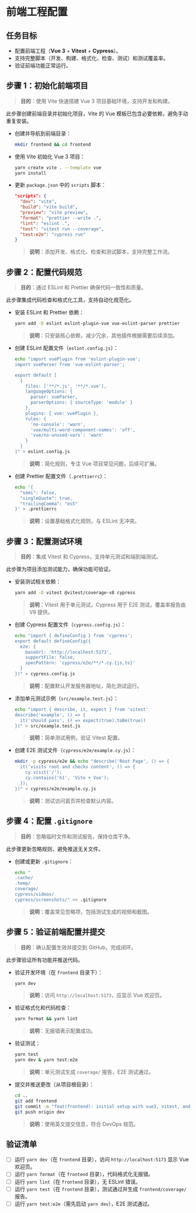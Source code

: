 # 前端工程配置

## 任务目标

- 配置前端工程（**Vue 3** + **Vitest** + **Cypress**）。
- 支持完整脚本（开发、构建、格式化、检查、测试）和测试覆盖率。
- 验证前端功能正常运行。

## 步骤 1：初始化前端项目

> **目的**：使用 Vite 快速搭建 Vue 3 项目基础环境，支持开发和构建。

此步骤创建前端目录并初始化项目，Vite 的 Vue 模板已包含必要依赖，避免手动重复安装。

- 创建并导航到前端目录：

  ```bash
  mkdir frontend && cd frontend
  ```

- 使用 Vite 初始化 Vue 3 项目：

  ```bash
  yarn create vite . --template vue
  yarn install
  ```

- 更新 `package.json` 中的 `scripts` 脚本：

  ```json
  "scripts": {
    "dev": "vite",
    "build": "vite build",
    "preview": "vite preview",
    "format": "prettier --write .",
    "lint": "eslint .",
    "test": "vitest run --coverage",
    "test:e2e": "cypress run"
  }
  ```

  > **说明**：添加开发、格式化、检查和测试脚本，支持完整工作流。

## 步骤 2：配置代码规范

> **目的**：通过 ESLint 和 Prettier 确保代码一致性和质量。

此步骤集成代码检查和格式化工具，支持自动化规范化。

- 安装 ESLint 和 Prettier 依赖：

  ```bash
  yarn add -D eslint eslint-plugin-vue vue-eslint-parser prettier
  ```

  > **说明**：只安装核心依赖，减少冗余，其他插件根据需要后续添加。

- 创建 ESLint 配置文件（`eslint.config.js`）：

  ```bash
  echo "import vuePlugin from 'eslint-plugin-vue';
  import vueParser from 'vue-eslint-parser';

  export default [
    {
      files: ['**/*.js', '**/*.vue'],
      languageOptions: {
        parser: vueParser,
        parserOptions: { sourceType: 'module' }
      },
      plugins: { vue: vuePlugin },
      rules: {
        'no-console': 'warn',
        'vue/multi-word-component-names': 'off',
        'vue/no-unused-vars': 'warn'
      }
    }
  ]" > eslint.config.js
  ```

  > **说明**：简化规则，专注 Vue 项目常见问题，后续可扩展。

- 创建 Prettier 配置文件（`.prettierrc`）：

  ```bash
  echo '{
    "semi": false,
    "singleQuote": true,
    "trailingComma": "es5"
  }' > .prettierrc
  ```

  > **说明**：设置基础格式化规则，与 ESLint 无冲突。

## 步骤 3：配置测试环境

> **目的**：集成 Vitest 和 Cypress，支持单元测试和端到端测试。

此步骤为项目添加测试能力，确保功能可验证。

- 安装测试相关依赖：

  ```bash
  yarn add -D vitest @vitest/coverage-v8 cypress
  ```

  > **说明**：Vitest 用于单元测试，Cypress 用于 E2E 测试，覆盖率报告由 V8 提供。

- 创建 Cypress 配置文件（`cypress.config.js`）：

  ```bash
  echo "import { defineConfig } from 'cypress';
  export default defineConfig({
    e2e: {
      baseUrl: 'http://localhost:5173',
      supportFile: false,
      specPattern: 'cypress/e2e/**/*.cy.{js,ts}'
    }
  })" > cypress.config.js
  ```

  > **说明**：配置默认开发服务器地址，简化测试运行。

- 添加单元测试示例（`src/example.test.js`）：

  ```bash
  echo "import { describe, it, expect } from 'vitest'
  describe('example', () => {
    it('should pass', () => expect(true).toBe(true))
  })" > src/example.test.js
  ```

  > **说明**：简单测试用例，验证 Vitest 配置。

- 创建 E2E 测试文件（`cypress/e2e/example.cy.js`）：

  ```bash
  mkdir -p cypress/e2e && echo "describe('Root Page', () => {
    it('visits root and checks content', () => {
      cy.visit('/');
      cy.contains('h1', 'Vite + Vue');
    });
  })" > cypress/e2e/example.cy.js
  ```

  > **说明**：测试访问首页并检查默认内容。

## 步骤 4：配置 `.gitignore`

> **目的**：忽略临时文件和测试报告，保持仓库干净。

此步骤更新忽略规则，避免推送无关文件。

- 创建或更新 `.gitignore`：

  ```bash
  echo "
  .cache/
  .temp/
  coverage/
  cypress/videos/
  cypress/screenshots/" >> .gitignore
  ```

  > **说明**：覆盖常见忽略项，包括测试生成的视频和截图。

## 步骤 5：验证前端配置并提交

> **目的**：确认配置生效并提交到 GitHub，完成闭环。

此步骤验证所有功能并推送代码。

- 验证开发环境（在 `frontend` 目录下）：

  ```bash
  yarn dev
  ```

  > **说明**：访问 `http://localhost:5173`，应显示 Vue 欢迎页。

- 验证格式化和代码检查：

  ```bash
  yarn format && yarn lint
  ```

  > **说明**：无报错表示配置成功。

- 验证测试：

  ```bash
  yarn test
  yarn dev & yarn test:e2e
  ```

  > **说明**：单元测试生成 `coverage/` 报告，E2E 测试通过。

- 提交并推送更改（从项目根目录）：

  ```bash
  cd ..
  git add frontend
  git commit -m "feat(frontend): initial setup with vue3, vitest, and cypress"
  git push origin dev
  ```

  > **说明**：使用英文提交信息，符合 DevOps 规范。

## 验证清单

- [ ] 运行 `yarn dev`（在 `frontend` 目录），访问 `http://localhost:5173` 显示 Vue 欢迎页。
- [ ] 运行 `yarn format`（在 `frontend` 目录），代码格式化无报错。
- [ ] 运行 `yarn lint`（在 `frontend` 目录），无 ESLint 错误。
- [ ] 运行 `yarn test`（在 `frontend` 目录），测试通过并生成 `frontend/coverage/` 报告。
- [ ] 运行 `yarn test:e2e`（需先启动 `yarn dev`），E2E 测试通过。
